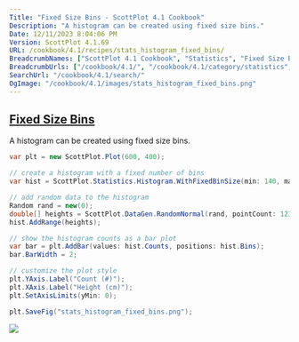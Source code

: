 ```yaml
---
Title: "Fixed Size Bins - ScottPlot 4.1 Cookbook"
Description: "A histogram can be created using fixed size bins."
Date: 12/11/2023 8:04:06 PM
Version: ScottPlot 4.1.69
URL: /cookbook/4.1/recipes/stats_histogram_fixed_bins/
BreadcrumbNames: ["ScottPlot 4.1 Cookbook", "Statistics", "Fixed Size Bins"]
BreadcrumbUrls: ["/cookbook/4.1/", "/cookbook/4.1/category/statistics", "/cookbook/4.1/recipes/stats_histogram_fixed_bins/"]
SearchUrl: "/cookbook/4.1/search/"
OgImage: "/cookbook/4.1/images/stats_histogram_fixed_bins.png"
---
```


<h2><a href='/cookbook/4.1/recipes/stats_histogram_fixed_bins/'>Fixed Size Bins</a></h2>

A histogram can be created using fixed size bins.

```cs
var plt = new ScottPlot.Plot(600, 400);

// create a histogram with a fixed number of bins
var hist = ScottPlot.Statistics.Histogram.WithFixedBinSize(min: 140, max: 220, binSize: 2);

// add random data to the histogram
Random rand = new(0);
double[] heights = ScottPlot.DataGen.RandomNormal(rand, pointCount: 1234, mean: 178.4, stdDev: 7.6);
hist.AddRange(heights);

// show the histogram counts as a bar plot
var bar = plt.AddBar(values: hist.Counts, positions: hist.Bins);
bar.BarWidth = 2;

// customize the plot style
plt.YAxis.Label("Count (#)");
plt.XAxis.Label("Height (cm)");
plt.SetAxisLimits(yMin: 0);

plt.SaveFig("stats_histogram_fixed_bins.png");
```

<img src='../../images/stats_histogram_fixed_bins.png' class='d-block mx-auto my-5' />


